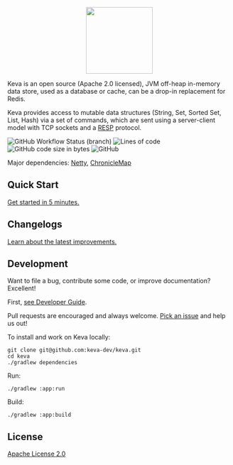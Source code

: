 <p align="center">
  <img width="150" src="https://i.imgur.com/z0c9bV7.png">
</p>

Keva is an open source (Apache 2.0 licensed), JVM off-heap in-memory data store, used as a database or cache,
can be a drop-in replacement for Redis.

Keva provides access to mutable data structures (String, Set, Sorted Set, List, Hash) via a set of commands, which are sent using a server-client model
with TCP sockets and a [RESP](https://redis.io/topics/protocol) protocol.

![GitHub Workflow Status (branch)](https://img.shields.io/github/workflow/status/keva-dev/keva/Build/master?label=build&style=flat-square)
![Lines of code](https://img.shields.io/tokei/lines/github/keva-dev/keva?style=flat-square)
![GitHub code size in bytes](https://img.shields.io/github/languages/code-size/keva-dev/keva?style=flat-square)
![GitHub](https://img.shields.io/github/license/keva-dev/keva?style=flat-square)

Major dependencies: [Netty](https://github.com/netty/netty), [ChronicleMap](https://github.com/OpenHFT/Chronicle-Map)

## Quick Start

[Get started in 5 minutes.](https://keva.dev)

## Changelogs

[Learn about the latest improvements.](https://keva.dev/changelogs.html)

## Development

Want to file a bug, contribute some code, or improve documentation? Excellent!

First, [see Developer Guide](https://keva.dev/guide/developer-guide.html).

Pull requests are encouraged and always welcome. [Pick an issue](https://github.com/keva-dev/keva/issues) and help
us out!

To install and work on Keva locally:

```
git clone git@github.com:keva-dev/keva.git
cd keva
./gradlew dependencies
```

Run:

```
./gradlew :app:run
```

Build:

```
./gradlew :app:build
```

## License

[Apache License 2.0](https://github.com/keva-dev/keva/blob/master/LICENSE)
